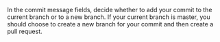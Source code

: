 In the commit message fields, decide whether to add your commit to the current branch or to a new branch.
If your current branch is master, you should choose to create a new branch for your commit and then create a pull request.
